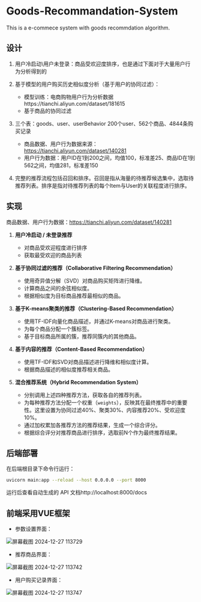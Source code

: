 # Goods-Recommandation-System
This is a e-commece system with goods recommdation algorithm.
## 设计

1. 用户冷启动\用户未登录：商品受欢迎度排序，也是通过下面对于大量用户行为分析得到的

2. 基于模型的用户购买历史相似度分析（基于用户的协同过滤）：

   - 模型训练：电商购物用户行为分析数据https://tianchi.aliyun.com/dataset/181615
   - 基于商品的协同过滤

3. 三个表：goods、user、userBehavior
200个user、562个商品、4844条购买记录
   - 商品数据、用户行为数据来源：https://tianchi.aliyun.com/dataset/140281
   - 用户行为数据：用户ID在1到200之间，均值100，标准差25、商品ID在1到562之间，均值281，标准差150

4. 完整的推荐流程包括召回和排序。召回是指从海量的待推荐候选集中，选取待推荐列表。排序是指对待推荐列表的每个Item与User的关联程度进行排序。

## 实现
商品数据、用户行为数据：https://tianchi.aliyun.com/dataset/140281
1. **用户冷启动 / 未登录推荐**
    - 对商品受欢迎程度进行排序
    - 获取最受欢迎的商品列表
2. **基于协同过滤的推荐（Collaborative Filtering Recommendation）**

    - 使用奇异值分解（SVD）对商品购买矩阵进行降维。
    - 计算商品之间的余弦相似度。
    - 根据相似度为目标商品推荐最相似的商品。

3. **基于K-means聚类的推荐（Clustering-Based Recommendation）**

    - 使用TF-IDF向量化商品描述，并通过K-means对商品进行聚类。
    - 为每个商品分配一个簇标签。
    - 基于目标商品所属的簇，推荐同簇内的其他商品。

4. **基于内容的推荐（Content-Based Recommendation）**

    - 使用TF-IDF和SVD对商品描述进行降维和相似度计算。
    - 根据商品描述的相似度推荐相关商品。

5. **混合推荐系统（Hybrid Recommendation System）**

    - 分别调用上述四种推荐方法，获取各自的推荐列表。
    - 为每种推荐方法分配一个权重（`weights`），反映其在最终推荐中的重要性。这里设置为协同过滤40%、聚类30%、内容推荐20%、受欢迎度10%。
    - 通过加权累加各推荐方法的推荐结果，生成一个综合评分。
    - 根据综合评分对推荐商品进行排序，选取前N个作为最终推荐结果。
## 后端部署

在后端根目录下命令行运行：

```bash
uvicorn main:app --reload --host 0.0.0.0 --port 8000
```
运行后查看自动生成的 API 文档http://localhost:8000/docs

## 前端采用VUE框架

- 参数设置界面：
  
![屏幕截图 2024-12-27 113729](https://github.com/user-attachments/assets/974149a3-de17-445c-ba59-747038d68324)

- 推荐商品界面：

![屏幕截图 2024-12-27 113742](https://github.com/user-attachments/assets/f5e7f4d1-f673-4f3d-a5d0-68684eec30f6)

- 用户购买记录界面：

![屏幕截图 2024-12-27 113747](https://github.com/user-attachments/assets/e71e09fe-1aa5-4b03-9e25-d05d2c7f8d93)




